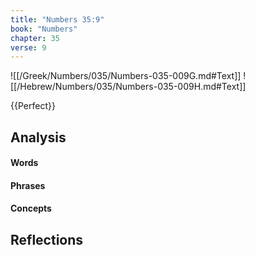 ```yaml
---
title: "Numbers 35:9"
book: "Numbers"
chapter: 35
verse: 9
---
```

![[/Greek/Numbers/035/Numbers-035-009G.md#Text]]
![[/Hebrew/Numbers/035/Numbers-035-009H.md#Text]]

{{Perfect}}

## Analysis

#### Words

#### Phrases

#### Concepts

## Reflections
